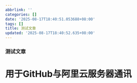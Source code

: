 ```yaml
---
abbrlink: ''
categories: []
date: '2025-08-17T18:40:51.053688+08:00'
tags: []
title: 测试文章
updated: '2025-08-17T18:40:52.635+08:00'
---
```

### 测试文章

# 用于GitHub与阿里云服务器通讯
